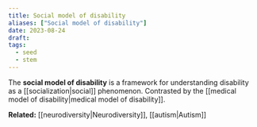 ```yaml
---
title: Social model of disability
aliases: ["Social model of disability"]
date: 2023-08-24
draft:
tags:
  - seed
  - stem
---
```


The **social model of disability** is a framework for understanding disability as a [[socialization|social]] phenomenon. Contrasted by the [[medical model of disability|medical model of disability]].

**Related:** [[neurodiversity|Neurodiversity]], [[autism|Autism]]